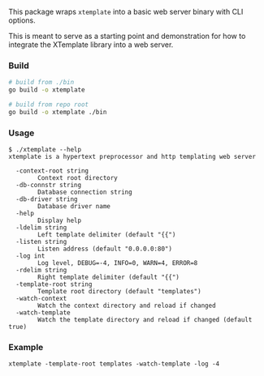 This package wraps `xtemplate` into a basic web server binary with CLI options.

This is meant to serve as a starting point and demonstration for how to
integrate the XTemplate library into a web server.

### Build

```sh
# build from ./bin
go build -o xtemplate

# build from repo root
go build -o xtemplate ./bin
```

### Usage

```
$ ./xtemplate --help
xtemplate is a hypertext preprocessor and http templating web server

  -context-root string
        Context root directory
  -db-connstr string
        Database connection string
  -db-driver string
        Database driver name
  -help
        Display help
  -ldelim string
        Left template delimiter (default "{{")
  -listen string
        Listen address (default "0.0.0.0:80")
  -log int
        Log level, DEBUG=-4, INFO=0, WARN=4, ERROR=8
  -rdelim string
        Right template delimiter (default "{{")
  -template-root string
        Template root directory (default "templates")
  -watch-context
        Watch the context directory and reload if changed
  -watch-template
        Watch the template directory and reload if changed (default true)
```

### Example

```
xtemplate -template-root templates -watch-template -log -4
```
